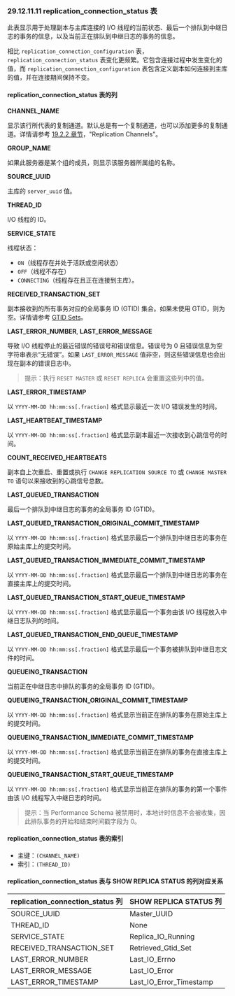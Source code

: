 ### 29.12.11.11 replication_connection_status 表

此表显示用于处理副本与主库连接的 I/O 线程的当前状态、最后一个排队到中继日志的事务的信息，以及当前正在排队到中继日志的事务的信息。

相比 `replication_connection_configuration` 表，`replication_connection_status` 表变化更频繁。它包含连接过程中发生变化的值，而 `replication_connection_configuration` 表包含定义副本如何连接到主库的值，并在连接期间保持不变。

#### replication_connection_status 表的列

**CHANNEL_NAME**

显示该行所代表的复制通道。默认总是有一个复制通道，也可以添加更多的复制通道。详情请参考 [19.2.2 章节](#19.2.2)，"Replication Channels"。

**GROUP_NAME**

如果此服务器是某个组的成员，则显示该服务器所属组的名称。

**SOURCE_UUID**

主库的 `server_uuid` 值。

**THREAD_ID**

I/O 线程的 ID。

**SERVICE_STATE**

线程状态：
- `ON`（线程存在并处于活跃或空闲状态）
- `OFF`（线程不存在）
- `CONNECTING`（线程存在且正在连接到主库）。

**RECEIVED_TRANSACTION_SET**

副本接收到的所有事务对应的全局事务 ID (GTID) 集合。如果未使用 GTID，则为空。详情请参考 [GTID Sets](#gtid-sets)。

**LAST_ERROR_NUMBER**, **LAST_ERROR_MESSAGE**

导致 I/O 线程停止的最近错误的错误号和错误信息。错误号为 0 且错误信息为空字符串表示“无错误”。如果 `LAST_ERROR_MESSAGE` 值非空，则这些错误信息也会出现在副本的错误日志中。

> 提示：执行 `RESET MASTER` 或 `RESET REPLICA` 会重置这些列中的值。

**LAST_ERROR_TIMESTAMP**

以 `YYYY-MM-DD hh:mm:ss[.fraction]` 格式显示最近一次 I/O 错误发生的时间。

**LAST_HEARTBEAT_TIMESTAMP**

以 `YYYY-MM-DD hh:mm:ss[.fraction]` 格式显示副本最近一次接收到心跳信号的时间。

**COUNT_RECEIVED_HEARTBEATS**

副本自上次重启、重置或执行 `CHANGE REPLICATION SOURCE TO` 或 `CHANGE MASTER TO` 语句以来接收到的心跳信号总数。

**LAST_QUEUED_TRANSACTION**

最后一个排队到中继日志的事务的全局事务 ID (GTID)。

**LAST_QUEUED_TRANSACTION_ORIGINAL_COMMIT_TIMESTAMP**

以 `YYYY-MM-DD hh:mm:ss[.fraction]` 格式显示最后一个排队到中继日志的事务在原始主库上的提交时间。

**LAST_QUEUED_TRANSACTION_IMMEDIATE_COMMIT_TIMESTAMP**

以 `YYYY-MM-DD hh:mm:ss[.fraction]` 格式显示最后一个排队到中继日志的事务在直接主库上的提交时间。

**LAST_QUEUED_TRANSACTION_START_QUEUE_TIMESTAMP**

以 `YYYY-MM-DD hh:mm:ss[.fraction]` 格式显示最后一个事务由该 I/O 线程放入中继日志队列的时间。

**LAST_QUEUED_TRANSACTION_END_QUEUE_TIMESTAMP**

以 `YYYY-MM-DD hh:mm:ss[.fraction]` 格式显示最后一个事务被排队到中继日志文件的时间。

**QUEUEING_TRANSACTION**

当前正在中继日志中排队的事务的全局事务 ID (GTID)。

**QUEUEING_TRANSACTION_ORIGINAL_COMMIT_TIMESTAMP**

以 `YYYY-MM-DD hh:mm:ss[.fraction]` 格式显示当前正在排队的事务在原始主库上的提交时间。

**QUEUEING_TRANSACTION_IMMEDIATE_COMMIT_TIMESTAMP**

以 `YYYY-MM-DD hh:mm:ss[.fraction]` 格式显示当前正在排队的事务在直接主库上的提交时间。

**QUEUEING_TRANSACTION_START_QUEUE_TIMESTAMP**

以 `YYYY-MM-DD hh:mm:ss[.fraction]` 格式显示当前正在排队的事务的第一个事件由该 I/O 线程写入中继日志的时间。

> 提示：当 Performance Schema 被禁用时，本地计时信息不会被收集，因此排队事务的开始和结束时间戳字段为 0。

#### replication_connection_status 表的索引

- 主键：`(CHANNEL_NAME)`
- 索引：`(THREAD_ID)`

#### replication_connection_status 表与 SHOW REPLICA STATUS 的列对应关系

| replication_connection_status 列 | SHOW REPLICA STATUS 列  |
| -------------------------------- | ----------------------- |
| SOURCE_UUID                      | Master_UUID             |
| THREAD_ID                        | None                    |
| SERVICE_STATE                    | Replica_IO_Running      |
| RECEIVED_TRANSACTION_SET         | Retrieved_Gtid_Set      |
| LAST_ERROR_NUMBER                | Last_IO_Errno           |
| LAST_ERROR_MESSAGE               | Last_IO_Error           |
| LAST_ERROR_TIMESTAMP             | Last_IO_Error_Timestamp |